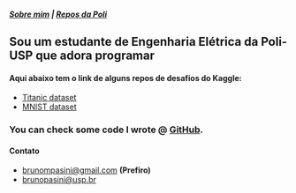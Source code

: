 ##### [Sobre mim](/about) | [Repos da Poli](brunompasini.github.io/poli)


## Sou um estudante de Engenharia Elétrica da Poli-USP que adora programar

#### Aqui abaixo tem o link de alguns repos de desafios do Kaggle:
- [Titanic dataset](https://github.com/brunompasini/Titanic)
- [MNIST dataset](https://github.com/brunompasini/Digit-Recognizer)


### You can check some code I wrote @ [GitHub](https://github.com/brunompasini/).


#### Contato
- [brunompasini@gmail.com](mailto:brunompasini@gmail.com) **(Prefiro)**
- [brunopasini@usp.br](mailto:brunopasini@usp.br)


<!---
### Markdown

Markdown is a lightweight and easy-to-use syntax for styling your writing. It includes conventions for

```markdown
Syntax highlighted code block

# Header 1
## Header 2
### Header 3

- Bulleted
- List

1. Numbered
2. List

**Bold** and _Italic_ and `Code` text

[Link](url) and ![Image](src)
```

For more details see [GitHub Flavored Markdown](https://guides.github.com/features/mastering-markdown/).

### Jekyll Themes

Your Pages site will use the layout and styles from the Jekyll theme you have selected in your [repository settings](https://github.com/brunompasini/coursera-test/settings). The name of this theme is saved in the Jekyll `_config.yml` configuration file.

### Support or Contact

Having trouble with Pages? Check out our [documentation](https://docs.github.com/categories/github-pages-basics/) or [contact support](https://github.com/contact) and we’ll help you sort it out.
-->
